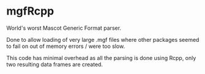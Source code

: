 # mgfRcpp

World's worst Mascot Generic Format parser.

Done to allow loading of very large .mgf files where other packages seemed to fail on out of memory errors / were too slow.

This code has minimal overhead as all the parsing is done using Rcpp, only two resulting data frames are created.

